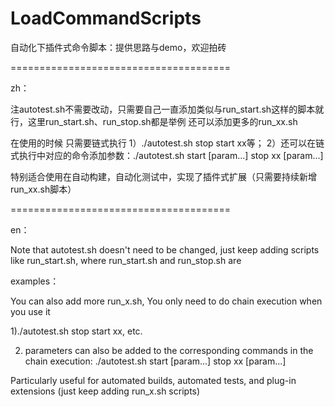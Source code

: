 # LoadCommandScripts
自动化下插件式命令脚本：提供思路与demo，欢迎拍砖


======================================

zh：

注autotest.sh不需要改动，只需要自己一直添加类似与run_start.sh这样的脚本就行，这里run_start.sh、run_stop.sh都是举例
还可以添加更多的run_xx.sh

在使用的时候 只需要链式执行
  1）./autotest.sh stop start xx等；
  2）还可以在链式执行中对应的命令添加参数：./autotest.sh start [param...] stop xx [param...]

特别适合使用在自动构建，自动化测试中，实现了插件式扩展（只需要持续新增run_xx.sh脚本）

======================================

en：

Note that autotest.sh doesn't need to be changed, just keep adding scripts like run_start.sh, where run_start.sh and run_stop.sh are 

examples：

You can also add more run_x.sh, You only need to do chain execution when you use it

 1)./autotest.sh stop start xx, etc.

 2) parameters can also be added to the corresponding commands in the chain execution:
    ./autotest.sh start [param...] stop xx [param...]
    
Particularly useful for automated builds, automated tests, and plug-in extensions (just keep adding run_x.sh scripts)

